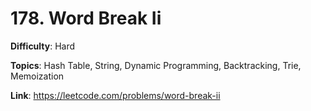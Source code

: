 # 178. Word Break Ii

**Difficulty**: Hard

**Topics**: Hash Table, String, Dynamic Programming, Backtracking, Trie, Memoization

**Link**: https://leetcode.com/problems/word-break-ii
